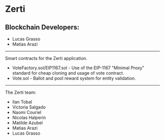 # Zerti

## Blockchain Developers:
* Lucas Grasso
* Matias Arazi

---

Smart contracts for the Zerti application.

* VoteFactory.sol/EIP1167.sol - Use of the EIP-1167 "Minimal Proxy" standard for cheap cloning and usage of vote contract.
* Vote.sol - Ballot and pool reward system for entity validation.
---
The Zerti team:
* Ilan Tobal
* Victoria Salgado
* Naomi Couriel
* Nicolas Halperin
* Matilde Azubel
* Matias Arazi
* Lucas Grasso


